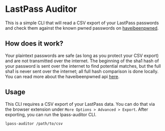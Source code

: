 # LastPass Auditor

This is a simple CLI that will read a CSV export of your LastPass passwords and check them against the known pwned passwords on [haveibeenpwned](https://haveibeenpwned.com/).

## How does it work?

Your plaintext passwords are safe (as long as you protect your CSV export) and are not transmitted over the internet. The beginning of the sha1 hash of your password is sent over the internet to find potential matches, but the full sha1 is never sent over the internet; all full hash comparison is done locally. You can read more about the haveibeenpwned api [here](https://haveibeenpwned.com/API/v2#SearchingPwnedPasswordsByRange).

## Usage

This CLI requires a CSV export of your LastPass data. You can do that via the browser extension under `More Options > Advanced > Export`. After exporting, you can run the lpass-auditor CLI.

```
lpass-auditor /path/to/csv
```